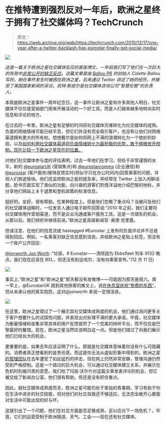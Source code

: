 # 在推特遭到强烈反对一年后，欧洲之星终于拥有了社交媒体吗？TechCrunch

> 原文：<https://web.archive.org/web/https://techcrunch.com/2010/12/17/one-year-after-a-twitter-backlash-has-eurostar-finally-got-social-media/>

![](img/97f3d124ecc802e24a38a5036be41024.png)

*这是一篇关于欧洲之星社交媒体反应的客座博文，一年前我们写了他们在一次巨大的失败中[非常公开的缺乏反应](https://web.archive.org/web/20230327103849/http://eu.beta.techcrunch.com/2009/12/19/as-hundreds-of-eurostar-passengers-languish-eurostar-ignores-twitter/)。这篇文章是由 [Ballou PR](https://web.archive.org/web/20230327103849/http://balloupr.com/) 的创始人 Colette Ballou 写的，她在事件发生时被困在欧洲之星，后来通过 Twitter 讲述了她的经历，并接受了英国国家新闻的采访。凯特·斯皮尔是社交媒体咨询公司“智慧伦敦”的负责人。*

本周是欧洲之星事件一周年纪念日，这一事件让欧洲之星和许多其他人明白，社交媒体不仅仅是营销部门用来开展活动的一个好工具，而是人们越来越多地转向实时信息和评论的地方。

在过去的一年里，欧洲之星有足够的时间将社交媒体灾难转化为社交媒体的成熟。负面的网络情绪可能已经平息，但它们并没有完全吸引客户，也没有让他们对网络渠道拥有更大的所有权。想想戴尔是如何将网上不满的浪潮转化为一个绝妙的妙招，以及[如何利用社交媒体渠道将负面情绪转化为最积极的优势，敢于稍微放开控制。现在比较一下欧洲之星现在的位置。](https://web.archive.org/web/20230327103849/https://learningspaces.njit.edu/elliot/content/dell-hell-impact-social-media-corporate-communication)

对他们社交媒体参与度的评估表明，过去一年他们在学习，但处于非常谨慎的水平。新的 [@eurostarUK](https://web.archive.org/web/20230327103849/http://twitter.com/#!/EurostarUK) (营销焦点)和 [@eurostarcomms](https://web.archive.org/web/20230327103849/http://twitter.com/#!/eurostarcomms) (企业通信)和 [@eurostar](https://web.archive.org/web/20230327103849/http://twitter.com/#!/Eurostar) (客户服务)推特反馈实时(但似乎只在办公时间内)回答乘客的问题，并祝人们旅途愉快。他们还监控欧洲之星的提及率，并经常在 Twitter 上加入闲聊话题。脸书页面实现了类似的功能，向兴奋的游客们热情洋溢地介绍巴黎的地标，并分享他们网站上关于退票和登机政策的标准信息。

挺好的。友好。很有帮助。在某种程度上。但是他们忽略了重点吗？当被问及他们的社交媒体战略时，一位发言人通过电子邮件回答说:“2010 年之前，我们主要将社交媒体用作营销渠道，而不是企业沟通或客户服务工具。这是一次错失的机会，从那以后，我们倾听并继续前进。”欧洲之星高级新闻官 ·奥德·克里基。

但请注意，在他们的信息流或 hastagged #Eurostar 上发布的负面评论并不总是得到回应。例如，一名乘客对缺乏信息感到沮丧，并给欧洲之星贴上标签，但没有一个账户公开回应:

[@jonworth Jon Worth](https://web.archive.org/web/20230327103849/http://twitter.com/#!/jonworth/status/13609972306812928) :“垃圾，# Eurostar——清除因为 Ebbsfleet 列车 9132 晚点。我们现在应该在 BXL，但还没有到达哈尔，没有向乘客宣布。”(12 月 11 日)

![](img/97d84a96e022e7f5f0028d4acc049ccd.png)

事实上,“欧洲之星”和“欧洲之星”那天都没有发微博——可能因为那天是周六。周一早上，@EurostarUK 跳到其他旅客的推文上，说[在休息室庆祝“免费的东西”](https://web.archive.org/web/20230327103849/http://twitter.com/#!/EurostarUK/status/14258340855029760)，但从未承认他的真实抱怨，这对@jonworth 来说一定很沮丧。

![](img/33949ec4e6be35e10e21c627feae185f.png)

在这里，欧洲之星错过了一个展示其社交媒体成熟度的机会，他们通过询问更多关于客户想要什么的试探性问题，并表现出对处理不满的更大承诺。毕竟，社交媒体为衡量情绪和收集非常具体的用户反馈提供了一个完美的倾听平台，而不仅仅是巴黎最好的餐馆。现在，欧洲之星当然应该明白这一点。但是他们错过了向我们展示他们已经长大的机会。

更重要的是，如果去年应该证明了什么，那就是社交媒体意味着你没有什么可隐藏的。消费者真正想看到的是责任感，而这是你无法从虚拟形象中得到的。欧洲之星[的管理团队](https://web.archive.org/web/20230327103849/http://www.eurostar.com/UK/uk/leisure/about_eurostar/management_team.jsp)在去年遭受了如此猛烈的抨击，但在网上仍然非常安静，管理沟通仍然受到严格控制。这是一个错过的巨大机会，可以通过社交媒体建立关系，并展示在危机时刻被问责的意愿。我们给了玛丽·沃尔什对这篇文章发表评论的机会，但它被交给了新闻办公室。他们很有帮助，但还是没有抓住重点。

因此，就社交媒体成熟度而言，欧洲之星可能仍处于笨拙的青春期，学习有助于你在生活中进步的社交技能，但对他们的社交自我还不够适应，无法完全敞开心扉面对生活中可能出现的好与坏。

这就引出了一个问题，他们在社交方面是否足够成熟，足以应对下一场危机？。毕竟，它们的运营受制于欧洲隧道、天气、工会——现在还有社交媒体。